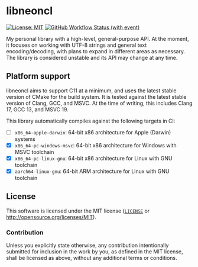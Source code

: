 # libneoncl

[![License: MIT](https://img.shields.io/badge/License-MIT-blue.svg?style=flat-square)](https://opensource.org/licenses/MIT)
[![GitHub Workflow Status (with event)](https://img.shields.io/github/actions/workflow/status/neoncitylights/libneoncl/.github%2Fworkflows%2Fcmake-multi-platform.yml?style=flat-square&logo=github)](https://github.com/neoncitylights/libneoncl/actions/workflows/cmake-multi-platform.yml)

My personal library with a high-level, general-purpose API. At the moment, it focuses on working with UTF-8 strings and general text encoding/decoding, with plans to expand in different areas as necessary. The library is considered unstable and its API may change at any time.

## Platform support

libneoncl aims to support C11 at a minimum, and uses the latest stable version of CMake for the build system. It is tested against the latest stable version of Clang, GCC, and MSVC. At the time of writing, this includes Clang 17, GCC 13, and MSVC 19.

This library automatically compiles against the following targets in CI:

- [ ] `x86_64-apple-darwin`: 64-bit x86 architecture for Apple (Darwin) systems
- [x] `x86_64-pc-windows-msvc`: 64-bit x86 architecture for Windows with MSVC toolchain
- [x] `x86_64-pc-linux-gnu`: 64-bit x86 architecture for Linux with GNU toolchain
- [x] `aarch64-linux-gnu`: 64-bit ARM architecture for Linux with GNU toolchain

## License

This software is licensed under the MIT license ([`LICENSE`](./LICENSE) or <http://opensource.org/licenses/MIT>).

### Contribution

Unless you explicitly state otherwise, any contribution intentionally submitted for inclusion in the work by you, as defined in the MIT license, shall be licensed as above, without any additional terms or conditions.
